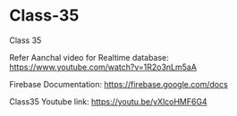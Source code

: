 # Class-35
Class 35

Refer Aanchal video for Realtime database:
https://www.youtube.com/watch?v=1R2o3nLm5aA

Firebase Documentation:
https://firebase.google.com/docs

Class35 Youtube link:
https://youtu.be/yXlcoHMF6G4

